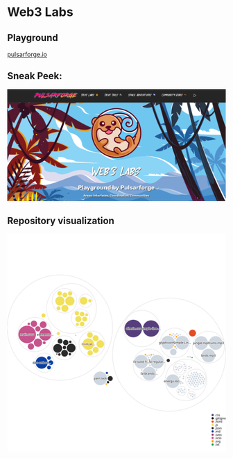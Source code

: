 # Web3 Labs


## Playground

[pulsarforge.io](https://pulsarforge.io/)


## Sneak Peek:

![Web3 Labs - Code Garden](./public/images/sneak-peek.png)


## Repository visualization

![Visualization of the codebase](./diagram.svg)